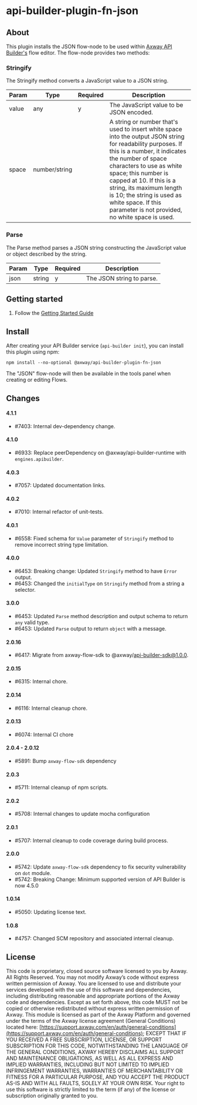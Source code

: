 # api-builder-plugin-fn-json

## About

This plugin installs the JSON flow-node to be used within [Axway API Builder's](https://www.axway.com/en/datasheet/axway-api-builder)
flow editor. The flow-node provides two methods:

### Stringify
The Stringify method converts a JavaScript value to a JSON string.

| Param | Type | Required | Description |
| --- | --- | --- | --- |
| value | any | y | The JavaScript value to be JSON encoded. |
| space | number/string | | A string or number that's used to insert white space into the output JSON string for readability purposes. If this is a number, it indicates the number of space characters to use as white space; this number is capped at 10. If this is a string, its maximum length is 10;  the string is used as white space. If this parameter is not provided, no white space is used. |


### Parse
The Parse method parses a JSON string constructing the JavaScript value or object described by the string.

| Param | Type | Required | Description |
| --- | --- | --- | --- |
| json | string | y | The JSON string to parse. |


## Getting started

1. Follow the [Getting Started Guide](https://docs.axway.com/bundle/api-builder/page/docs/getting_started/index.html)


## Install

After creating your API Builder service (`api-builder init`), you can install this plugin using npm:

```
npm install --no-optional @axway/api-builder-plugin-fn-json
```

The "JSON" flow-node will then be available in the tools panel when creating or editing Flows.

## Changes

#### 4.1.1
- #7403: Internal dev-dependency change.

#### 4.1.0
- #6933: Replace peerDependency on @axway/api-builder-runtime with `engines.apibuilder`.

#### 4.0.3
- #7057: Updated documentation links.

#### 4.0.2
- #7010: Internal refactor of unit-tests.

#### 4.0.1
- #6558: Fixed schema for `Value` parameter of `Stringify` method to remove incorrect string type limitation.

#### 4.0.0
- #6453: Breaking change: Updated `Stringify` method to have `Error` output.
- #6453: Changed the `initialType` on `Stringify` method from a string a selector.

#### 3.0.0
- #6453: Updated `Parse` method description and output schema to return `any` valid type.
- #6453: Updated `Parse` output to return `object` with a message.

#### 2.0.16
- #6417: Migrate from axway-flow-sdk to @axway/api-builder-sdk@1.0.0.

#### 2.0.15
- #6315: Internal chore.

#### 2.0.14
- #6116: Internal cleanup chore.

#### 2.0.13
- #6074: Internal CI chore

#### 2.0.4 - 2.0.12
- #5891: Bump `axway-flow-sdk` dependency

#### 2.0.3
- #5711: Internal cleanup of npm scripts.

#### 2.0.2
- #5708: Internal changes to update mocha configuration

#### 2.0.1
- #5707: Internal cleanup to code coverage during build process.

#### 2.0.0
- #5742: Update `axway-flow-sdk` dependency to fix security vulnerability on `dot` module.
- #5742: Breaking Change: Minimum supported version of API Builder is now 4.5.0

#### 1.0.14
- #5050: Updating license text.

#### 1.0.8
- #4757: Changed SCM repository and associated internal cleanup.

## License

This code is proprietary, closed source software licensed to you by Axway. All Rights Reserved. You may not modify Axway’s code without express written permission of Axway. You are licensed to use and distribute your services developed with the use of this software and dependencies, including distributing reasonable and appropriate portions of the Axway code and dependencies. Except as set forth above, this code MUST not be copied or otherwise redistributed without express written permission of Axway. This module is licensed as part of the Axway Platform and governed under the terms of the Axway license agreement (General Conditions) located here: [https://support.axway.com/en/auth/general-conditions](https://support.axway.com/en/auth/general-conditions); EXCEPT THAT IF YOU RECEIVED A FREE SUBSCRIPTION, LICENSE, OR SUPPORT SUBSCRIPTION FOR THIS CODE, NOTWITHSTANDING THE LANGUAGE OF THE GENERAL CONDITIONS, AXWAY HEREBY DISCLAIMS ALL SUPPORT AND MAINTENANCE OBLIGATIONS, AS WELL AS ALL EXPRESS AND IMPLIED WARRANTIES, INCLUDING BUT NOT LIMITED TO IMPLIED INFRINGEMENT WARRANTIES, WARRANTIES OF MERCHANTABILITY OR FITNESS FOR A PARTICULAR PURPOSE, AND YOU ACCEPT THE PRODUCT AS-IS AND WITH ALL FAULTS, SOLELY AT YOUR OWN RISK. Your right to use this software is strictly limited to the term (if any) of the license or subscription originally granted to you.
